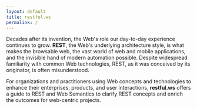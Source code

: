 ```yaml
---
layout: default
title: restful.ws
permalink: /
---
```


Decades after its invention, the Web's role our day-to-day 
experience continues to grow.  **REST**, the Web's 
underlying architecture style, is what makes the browsable web, 
the vast world of web and mobile applications,
and the invisible hand of modern automation possible. Despite widespread familiarity with common Web
technologies, REST, as it was conceived by its
originator, is often misunderstood.

For organizations and practitioners using Web concepts
and technologies to enhance their enterprises,
products, and user interactions, **restful.ws** 
offers a guide to REST and Web Semantics to
clarify REST concepts and enrich the outcomes for
web-centric projects.



